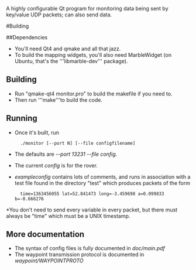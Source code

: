 A highly configurable Qt program for monitoring data being sent by key/value UDP packets; can also send data.

#Building

##Dependencies
* You'll need Qt4 and qmake and all that jazz.
* To build the mapping widgets, you'll also need MarbleWidget (on Ubuntu, that's the '''libmarble-dev''' package).

## Building
* Run "qmake-qt4 monitor.pro" to build the makefile if you need to.
* Then run '''make'''to build the code.

## Running
* Once it's built, run

        ./monitor [--port N] [--file configfilename]

* The defaults are *--port 13231 --file config*.
* The current *config* is for the rover.
* *exampleconfig* contains lots of comments, and runs in association with a test file found in the directory "test" which produces packets of the form
    
        time=1363456055 lat=52.841473 long=-3.459698 a=0.099833 b=-0.666276

*You don't need to send every variable in every packet, but there must always be "time" which must be a UNIX timestamp.
        

## More documentation
* The syntax of config files is fully documented in *doc/main.pdf*
* The waypoint transmission protocol is documented in *waypoint/WAYPOINTPROTO*

